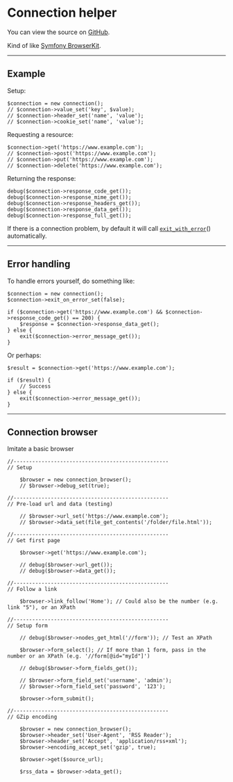 
# Connection helper

You can view the source on [GitHub](https://github.com/craigfrancis/framework/blob/main/framework/0.1/library/class/connection/connection.php).

Kind of like [Symfony BrowserKit](https://github.com/symfony/BrowserKit).

---

## Example

Setup:

	$connection = new connection();
	// $connection->value_set('key', $value);
	// $connection->header_set('name', 'value');
	// $connection->cookie_set('name', 'value');

Requesting a resource:

	$connection->get('https://www.example.com');
	// $connection->post('https://www.example.com');
	// $connection->put('https://www.example.com');
	// $connection->delete('https://www.example.com');

Returning the response:

	debug($connection->response_code_get());
	debug($connection->response_mime_get());
	debug($connection->response_headers_get());
	debug($connection->response_data_get());
	debug($connection->response_full_get());

If there is a connection problem, by default it will call [`exit_with_error`](../../doc/system/functions.md)() automatically.

---

## Error handling

To handle errors yourself, do something like:

	$connection = new connection();
	$connection->exit_on_error_set(false);

	if ($connection->get('https://www.example.com') && $connection->response_code_get() == 200) {
		$response = $connection->response_data_get();
	} else {
		exit($connection->error_message_get());
	}

Or perhaps:

	$result = $connection->get('https://www.example.com');

	if ($result) {
		// Success
	} else {
		exit($connection->error_message_get());
	}

---

## Connection browser

Imitate a basic browser

	//--------------------------------------------------
	// Setup

		$browser = new connection_browser();
		// $browser->debug_set(true);

	//--------------------------------------------------
	// Pre-load url and data (testing)

		// $browser->url_set('https://www.example.com');
		// $browser->data_set(file_get_contents('/folder/file.html'));

	//--------------------------------------------------
	// Get first page

		$browser->get('https://www.example.com');

		// debug($browser->url_get());
		// debug($browser->data_get());

	//--------------------------------------------------
	// Follow a link

		$browser->link_follow('Home'); // Could also be the number (e.g. link "5"), or an XPath

	//--------------------------------------------------
	// Setup form

		// debug($browser->nodes_get_html('//form')); // Test an XPath

		$browser->form_select(); // If more than 1 form, pass in the number or an XPath (e.g. '//form[@id="myId"]')

		// debug($browser->form_fields_get());

		// $browser->form_field_set('username', 'admin');
		// $browser->form_field_set('password', '123');

		$browser->form_submit();

	//--------------------------------------------------
	// GZip encoding

		$browser = new connection_browser();
		$browser->header_set('User-Agent', 'RSS Reader');
		$browser->header_set('Accept', 'application/rss+xml');
		$browser->encoding_accept_set('gzip', true);

		$browser->get($source_url);

		$rss_data = $browser->data_get();
